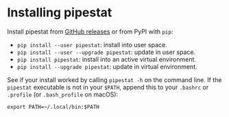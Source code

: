 # Installing pipestat

Install pipestat from [GitHub releases](https://github.com/pepkit/pipestat/releases) or from PyPI with `pip`:

- `pip install --user pipestat`: install into user space.
- `pip install --user --upgrade pipestat`: update in user space.
- `pip install pipestat`: install into an active virtual environment.
- `pip install --upgrade pipestat`: update in virtual environment.

See if your install worked by calling `pipestat -h` on the command line. If the `pipestat` executable is not in your `$PATH`, append this to your `.bashrc` or `.profile` (or `.bash_profile` on macOS):
```console
export PATH=~/.local/bin:$PATH
```